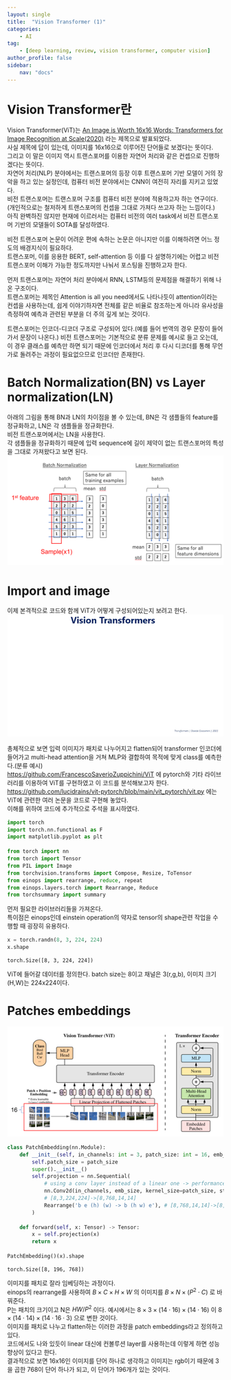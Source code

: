 ```yaml
---
layout: single
title:  "Vision Transformer (1)"
categories: 
    - AI
tag:
    - [deep learning, review, vision transformer, computer vision]
author_profile: false
sidebar:
    nav: "docs"
---
```


# Vision Transformer란
Vision Transformer(ViT)는 [An Image is Worth 16x16 Words: Transformers for Image Recognition at Scale(2020)](https://arxiv.org/abs/2010.11929) 라는 제목으로 발표되었다.    
사실 제목에 답이 있는데, 이미지를 16x16으로 이루어진 단어들로 보겠다는 뜻이다.  
그리고 이 말은 이미지 역시 트랜스포머를 이용한 자연어 처리와 같은 컨셉으로 진행하겠다는 뜻이다.  
자연어 처리(NLP) 분야에서는 트랜스포머의 등장 이후 트랜스포머 기반 모델이 거의 장악을 하고 있는 실정인데, 컴퓨터 비전 분야에서는 CNN이 여전히 자리를 지키고 있었다.  
비전 트랜스포머는 트랜스포머 구조를 컴퓨터 비전 분야에 적용하고자 하는 연구이다.(개인적으로는 철저하게 트랜스포머의 컨셉을 그대로 가져다 쓰고자 하는 느낌이다.)  
아직 완벽하진 않지만 현재에 이르러서는 컴퓨터 비전의 여러 task에서 비전 트랜스포머 기반의 모델들이 SOTA를 달성하였다.  
    
비전 트랜스포머 논문이 어려운 편에 속하는 논문은 아니지만 이를 이해하려면 어느 정도의 배경지식이 필요하다.  
트랜스포머, 이를 응용한 BERT, self-attention 등 이를 다 설명하기에는 어렵고 비전 트랜스포머 이해가 가능한 정도까지만 나눠서 포스팅을 진행하고자 한다.  
  
먼저 트랜스포머는 자연어 처리 분야에서 RNN, LSTM등의 문제점을 해결하기 위해 나온 구조이다.  
트랜스포머는 제목인 Attention is all you need에서도 나타나듯이 attention이라는 컨셉을 사용하는데, 쉽게 이야기하자면 전체를 같은 비율로 참조하는게 아니라 유사성을 측정하여 예측과 관련된 부분을 더 주의 깊게 보는 것이다.
  
트랜스포머는 인코더-디코더 구조로 구성되어 있다.(예를 들어 번역의 경우 문장이 들어가서 문장이 나온다.)
비전 트랜스포머는 기본적으로 분류 문제를 예시로 들고 오는데, 이 경우 클래스를 예측만 하면 되기 때문에 인코더에서 처리 후 다시 디코더를 통해 무언가로 돌려주는 과정이 필요없으므로 인코더만 존재한다.  

# Batch Normalization(BN) vs Layer normalization(LN)
아래의 그림을 통해 BN과 LN의 차이점을 볼 수 있는데, BN은 각 샘플들의 feature를 정규화하고, LN은 각 샘플들을 정규화한다.  
비전 트랜스포머에서는 LN을 사용한다.  
각 샘플들을 정규화하기 때문에 입력 sequence에 길이 제약이 없는 트랜스포머의 특성을 그대로 가져왔다고 보면 된다.  
![norm](/assets/images/post-vit/norm.png)

# Import and image
이제 본격적으로 코드와 함께 ViT가 어떻게 구성되어있는지 보려고 한다.  
![vit](/assets/images/post-vit/vit.gif)
  
총체적으로 보면 입력 이미지가 패치로 나누어지고 flatten되어 transformer 인코더에 들어가고 multi-head attention을 거쳐 MLP와 결합하여 목적에 맞게 class를 예측한다.(분류 예시)  
https://github.com/FrancescoSaverioZuppichini/ViT 에 pytorch와 기타 라이브러리를 이용하여 ViT를 구현하였고 이 코드를 분석해보고자 한다.  
https://github.com/lucidrains/vit-pytorch/blob/main/vit_pytorch/vit.py 에는 ViT에 관련한 여러 논문을 코드로 구현해 놓았다.  
이해를 위하여 코드에 추가적으로 주석을 표시하였다.  

```python
import torch
import torch.nn.functional as F
import matplotlib.pyplot as plt

from torch import nn
from torch import Tensor
from PIL import Image
from torchvision.transforms import Compose, Resize, ToTensor
from einops import rearrange, reduce, repeat
from einops.layers.torch import Rearrange, Reduce
from torchsummary import summary
```

먼저 필요한 라이브러리들을 가져온다.  
특이점은 einops인데 einstein operation의 약자로 tensor의 shape관련 작업을 수행할 때 굉장히 유용하다.  

```python
x = torch.randn(8, 3, 224, 224)
x.shape
```
```
torch.Size([8, 3, 224, 224])
```

ViT에 들어갈 데이터를 정의한다. batch size는 8이고 채널은 3(r,g,b), 이미지 크기(H,W)는 224x224이다.  
# Patches embeddings
![patch_emb](/assets/images/post-vit/patch_emb.png)
```python
class PatchEmbedding(nn.Module):
    def __init__(self, in_channels: int = 3, patch_size: int = 16, emb_size: int = 768):
        self.patch_size = patch_size
        super().__init__()
        self.projection = nn.Sequential(
            # using a conv layer instead of a linear one -> performance gains
            nn.Conv2d(in_channels, emb_size, kernel_size=patch_size, stride=patch_size),
            # [8,3,224,224]->[8,768,14,14]
            Rearrange('b e (h) (w) -> b (h w) e'), # [8,768,14,14]->[8,196,768]
        )
                
    def forward(self, x: Tensor) -> Tensor:
        x = self.projection(x)
        return x
    
PatchEmbedding()(x).shape
```

```
torch.Size([8, 196, 768])
```

이미지를 패치로 잘라 임베딩하는 과정이다.  
einops의 rearrange를 사용하여 $B\times C\times H\times W$ 의 이미지를 $B\times N\times (P^{2}\cdot C)$ 로 바꿔준다.  
P는 패치의 크기이고 N은 $HW/P^{2}$ 이다. 예시에서는 $8\times 3\times (14\cdot 16)\times (14\cdot 16)$ 이 $8\times (14\cdot 14)\times (14\cdot 16\cdot 3)$ 으로 변한 것이다.  
이미지를 패치로 나누고 flatten하는 이러한 과정을 patch embeddings라고 정의하고 있다.  
코드에서도 나와 있듯이 linear 대신에 컨볼루션 layer를 사용하는데 이렇게 하면 성능 향상이 있다고 한다.  
결과적으로 보면 16x16인 이미지를 단어 하나로 생각하고 이미지는 rgb이기 때문에 3을 곱한 768이 단어 하나가 되고, 이 단어가 196개가 있는 것이다.  

